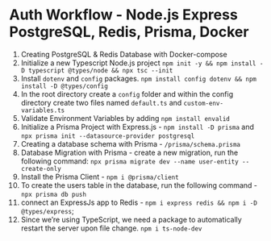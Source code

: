# Auth Workflow - Node.js Express PostgreSQL, Redis, Prisma, Docker

1. Creating PostgreSQL & Redis Database with Docker-compose
2. Initialize a new Typescript Node.js project
`npm init -y && npm install -D typescript @types/node && npx tsc --init`
3. Install `dotenv` and `config` packages.
`npm install config dotenv && npm install -D @types/config`
4. In the root directory create a `config` folder and within the config directory create two files named `default.ts` and `custom-env-variables.ts`
5. Validate Environment Variables by adding `npm install envalid`
6. Initialize a Prisma Project with Express.js -  `npm install -D prisma` and `npx prisma init --datasource-provider postgresql`
7. Creating a database schema with Prisma - `/prisma/schema.prisma`
8. Database Migration with Prisma - create a new migration, run the following command: `npx prisma migrate dev --name user-entity --create-only`
9. Install the Prisma Client - `npm i @prisma/client`
10. To create the users table in the database, run the following command - `npx prisma db push`
11. connect an ExpressJs app to Redis - `npm i express redis && npm i -D @types/express`;
12. Since we’re using TypeScript, we need a package to automatically restart the server upon file change. `npm i ts-node-dev`